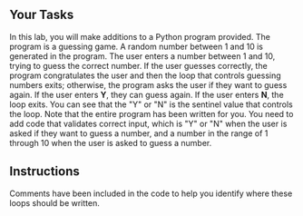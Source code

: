 ## Your Tasks

In this lab, you will make additions to a Python program provided. The program is a guessing game. A random number between 1 and 10 is generated in the program. The user enters a number between 1 and 10, trying to guess the correct number. If the user guesses correctly, the program congratulates the user and then the loop that controls guessing numbers exits; otherwise, the program asks the user if they want to guess again. If the user enters **Y**, they can guess again. If the user enters **N**, the loop exits. You can see that the "Y" or "N" is the sentinel value that controls the loop. Note that the entire program has been written for you. You need to add code that validates correct input, which is "Y" or "N" when the user is asked if they want to guess a number, and a number in the range of 1 through 10 when the user is asked to guess a number.

## Instructions

Comments have been included in the code to help you identify where these loops should be written.
